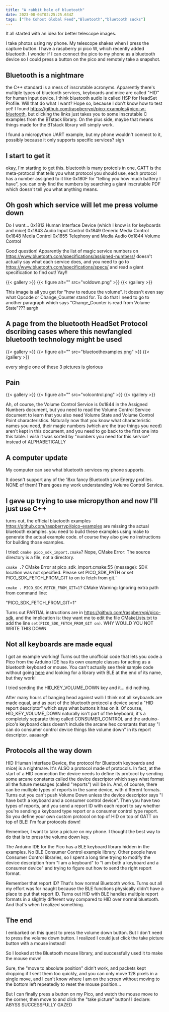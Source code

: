```yaml
---
title: "A rabbit hole of bluetooth"
date: 2023-08-04T02:25:25.634Z
tags: ["The Cohost Global Feed","Bluetooth","bluetooth sucks"]
---
```


It all started with an idea for better telescope images.

I take photos using my phone. My telescope shakes when I press the capture button. I have a raspberry pi pico W, which recently added bluetooth. I wonder if I can connect the pico to my phone as a bluetooth device so I could press a button on the pico and remotely take a snapshot.

## Bluetooth is a nightmare

the C++ standard is a mess of inscrutable acronyms. Apparently there's multiple types of bluetooth services, keyboards and mice are called "HID" for human input device, I think bluetooth audio is called HSP for HeadSet Profile. Will that do what I want? Hope so, because I don't know how to test yet! I found https://github.com/raspberrypi/pico-examples#pico-w-bluetooth, but clicking the links just takes you to some inscrutable C examples from the BTstack library. On the plus side, maybe that means things made for the BTstack library will simply work.

I found a micropython UART example, but my phone wouldn't connect to it, possibly because it only supports specific services? sigh

## I start to get it

okay, I'm starting to get this. bluetooth is many protcols in one, GATT is the meta-protocol that tells you what protocol you should use, each protocol has a number assigned to it like 0x180F for "telling you how much battery I have", you can only find the numbers by searching a giant inscrutable PDF which doesn't tell you what anything means.

## Oh gosh which service will let me press volume down

Do I want...
0x1812 Human Interface Device (which I know is for keyboards and mice)
0x1843 Audio Input Control
0x1849 Generic Media Control
0x1848 Media Control
0x1855 Telephony and Media Audio
0x1844 Volume Control

Good question! Apparently the list of magic service numbers on https://www.bluetooth.com/specifications/assigned-numbers/ doesn't actually say what each service does, and you need to go to https://www.bluetooth.com/specifications/specs/ and read a giant specification to find out! Yay!!


{{< gallery >}}
{{< figure alt="" src="voldown.png" >}}
{{< /gallery >}}


This image is all you get for "how to reduce the volume". It doesn't even say what Opcode or Change_Counter stand for. To do that I need to go to another paragraph which says "Change_Counter is read from Volume State"??? aargh

## A page from the bluetooth HeadSet Protocol dscribing cases where this newfangled bluetooth technology might be used

{{< gallery >}}
{{< figure alt="" src="bluetoothexamples.png" >}}
{{< /gallery >}}

every single one of these 3 pictures is glorious


## Pain


{{< gallery >}}
{{< figure alt="" src="volcontrol.png" >}}
{{< /gallery >}}


Ah, of course, the Volume Control Service is 0x1844 in the Assigned Numbers document, but you need to read the Volume Control Service document to learn that you also need Volume State and Volume Control Point characteristics. Naturally now that you know what characteristic names you need, their magic numbers (which are the true things you need) aren't kept in this document, and you need to go back to the first one into this table. I wish it was sorted by "numbers you need for this service" instead of ALPHABETICALLY

## A computer update

My computer can see what bluetooth services my phone supports.

It doesn't support any of the 18xx fancy Bluetooth Low Energy profiles. NONE of them! There goes my work understanding Volume Control Service.

## I gave up trying to use micropython and now I'll just use C++

turns out, the official bluetooth examples https://github.com/raspberrypi/pico-examples are missing the actual bluetooth examples. you need to build these examples using make to generate the actual example code. of course they also give no instructions for building those examples.

I tried:
`cmake pico_sdk_import.cmake`? Nope, CMake Error: The source directory is a file, not a directory.

`cmake .`? 
CMake Error at pico_sdk_import.cmake:55 (message):
  SDK location was not specified.  Please set PICO_SDK_PATH or set
  PICO_SDK_FETCH_FROM_GIT to on to fetch from git.`

`cmake . PICO_SDK_FETCH_FROM_GIT=1`?
CMake Warning:
  Ignoring extra path from command line:

   "PICO_SDK_FETCH_FROM_GIT=1"


Turns out PARTIAL instructions are in https://github.com/raspberrypi/pico-sdk, and the implication is: they want me to edit the file CMakeLists.txt to add the line `set(PICO_SDK_FETCH_FROM_GIT on)`. WHY WOULD YOU NOT WRITE THIS DOWN

## Not all keyboards are made equal

I got an example working! Turns out the unofficial code that lets you code a Pico from the Arduino IDE has its own example classes for acting as a bluetooth keyboard or mouse. You can't actually see their sample code without going [here](https://github.com/earlephilhower/arduino-pico/tree/master/libraries) and looking for a library with BLE at the end of its name, but they work!

I tried sending the HID_KEY_VOLUME_DOWN key and it... did nothing.

After many hours of banging head against wall: I think not all keyboards are made equal, and as part of the bluetooth protocol a device send a "HID report descriptor" which says what buttons it has on it. Of course, HID_KEY_VOLUME_DOWN naturally isn't part of the keyboard, it's a completely separate thing called CONSUMER_CONTROL and the arduino-pico's keyboard class doesn't include the arcane hex constants that say "I can do consumer control device things like volume down" in its report descriptor. aaaaargh

## Protocols all the way down

HID (Human Interface Device, the protocol for Bluetooth keyboards and mice) is a nightmare. It's ALSO a protocol made of protocols. In fact, at the start of a HID connection the device needs to define its protocol by sending some arcane constants called the device descriptor which says what format all the future messages (called "reports") will be in. And, of course, there can be multiple types of reports in the same device, with different formats. Turns out you can't push Volume Down unless the device descriptor says "I have both a keyboard and a consumer control device". Then you have two types of reports, and you send a report ID with each report to say whether you're sending a keyboard type report or a consumer control type report. So you define your own custom protocol on top of HID on top of GATT on top of BLE! I'm four protocols down!

Remember, I want to take a picture on my phone. I thought the best way to do that is to press the volume down key.

The Arduino IDE for the Pico has a BLE keyboard library hidden in the examples. No BLE Consumer Control example library. Other people have Consumer Control libraries, so I spent a long time trying to modify the device description from "I am a keyboard" to "I am both a keyboard and a consumer device" and trying to figure out how to send the right report format.

Remember that report ID? That's how normal Bluetooth works. Turns out all my effort was for naught because the BLE functions physically didn't have a place to put that report ID. Turns out HID with BLE handles multiple report formats in a slightly different way compared to HID over normal bluetooth. And that's when I realized something.

## The end

I embarked on this quest to press the volume down button. But I don't need to press the volume down button. I realized I could just click the take picture button with a mouse instead!

So I looked at the Bluetooth mouse library, and successfully used it to make the mouse move!

Sure, the "move to absolute position" didn't work, and packets kept dropping if I sent them too quickly, and you can only move 128 pixels in a single move, and I can't know where I am on the screen without moving to the bottom left repeatedly to reset the mouse position...

But I can finally press a button on my Pico, and watch the mouse move to the corner, then move to and click the "take picture" button! I declare: ABYSS SUCCESSFULLY GAZED
